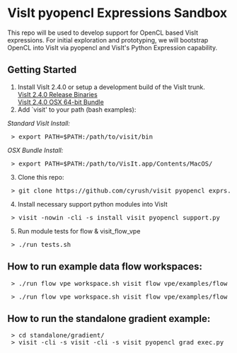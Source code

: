 VisIt pyopencl Expressions Sandbox
================================

This repo will be used to develop support for OpenCL based VisIt expressions.
For initial exploration and prototyping, we will bootstrap OpenCL into VisIt
via pyopencl and VisIt's Python Expression capability.

Getting Started
---------------

1. Install VisIt 2.4.0 or setup a development build of the VisIt trunk.  
[VisIt 2.4.0 Release Binaries](http://portal.nersc.gov/svn/visit/trunk/releases/2.4.0/)  
[VisIt 2.4.0 OSX 64-bit Bundle](http://portal.nersc.gov/svn/visit/trunk/releases/2.4.0/VisIt-2.4.0-x86_64-installer.dmg)  
2. Add `visit' to your path (bash examples):


_Standard VisIt Install:_
<pre>
 > export PATH=$PATH:/path/to/visit/bin
</pre>
_OSX Bundle Install:_  
<pre>
 > export PATH=$PATH:/path/to/VisIt.app/Contents/MacOS/
</pre>

3. Clone this repo:
<pre>
 > git clone https://github.com/cyrush/visit_pyopencl_exprs.git
</pre>
4. Install necessary support python modules into VisIt
<pre>
 > visit -nowin -cli -s install_visit_pyopencl_support.py
</pre>
5. Run module tests for flow & visit_flow_vpe
<pre>
 > ./run_tests.sh
</pre>


How to run example data flow workspaces:
---------------
<pre>
 > ./run_flow_vpe_workspace.sh visit_flow_vpe/examples/flow_vpe_npy_ops_example_1.py 
</pre>
<pre>
 > ./run_flow_vpe_workspace.sh visit_flow_vpe/examples/flow_vpe_pyocl_compile_example_1.py
</pre>

How to run the standalone gradient example:
---------------
<pre>
 > cd standalone/gradient/
 > visit -cli -s visit -cli -s visit_pyopencl_grad_exec.py 
</pre>
 

